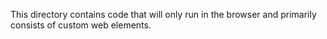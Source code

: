 This directory contains code that will only run in the browser and primarily
consists of custom web elements.
